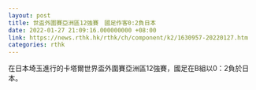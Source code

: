 ```yaml
---
layout: post
title: 世盃外圍賽亞洲區12強賽　國足作客0:2負日本
date: 2022-01-27 21:09:16.000000000 +08:00
link: https://news.rthk.hk/rthk/ch/component/k2/1630957-20220127.htm
categories: rthk
---
```


在日本埼玉進行的卡塔爾世界盃外圍賽亞洲區12強賽，國足在B組以0：2負於日本。
